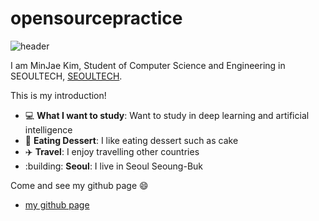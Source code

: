 # opensourcepractice
![header](https://capsule-render.vercel.app/api?type=waving&color=auto&height=200&section=header&text=MinJae%20Kim&fontSize=32)

I am MinJae Kim, Student of Computer Science and Engineering in SEOULTECH, [SEOULTECH](https://en.seoultech.ac.kr/).

This is my introduction!
* :computer: **What I want to study**: Want to study in deep learning and artificial intelligence 
* :cake: **Eating Dessert**: I like eating dessert such as cake 
* :airplane: **Travel**: I enjoy travelling other countries
* :building: **Seoul**: I live in Seoul Seoung-Buk

Come and see my github page :smile:
* [my github page](https://github.com/kim400im)